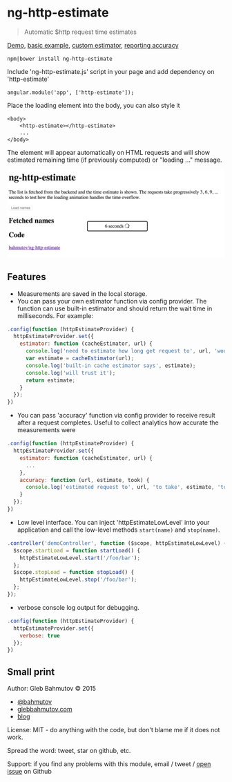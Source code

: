 # ng-http-estimate

> Automatic $http request time estimates

[Demo][demo], [basic example][basic], [custom estimator][estimator],
[reporting accuracy][accuracy]

[demo]: http://glebbahmutov.com/ng-http-estimate/
[basic]: http://glebbahmutov.com/ng-http-estimate/examples/basic
[estimator]: http://glebbahmutov.com/ng-http-estimate/examples/custom-estimator
[accuracy]: http://glebbahmutov.com/ng-http-estimate/examples/accuracy

    npm|bower install ng-http-estimate

Include 'ng-http-estimate.js' script in your page and add dependency on 'http-estimate'

    angular.module('app', ['http-estimate']);

Place the loading element into the body, you can also style it

    <body>
        <http-estimate></http-estimate>
        ...
    </body>

The element will appear automatically on HTML requests and will show estimated remaining
time (if previously computed) or "loading ..." message.

![screenshot](screenshot.png)

## Features

* Measurements are saved in the local storage.
* You can pass your own estimator function via config provider. The function can
use built-in estimator and should return the wait time in milliseconds. For example:

```js
.config(function (httpEstimateProvider) {
  httpEstimateProvider.set({
    estimator: function (cacheEstimator, url) {
      console.log('need to estimate how long get request to', url, 'would take');
      var estimate = cacheEstimator(url);
      console.log('built-in cache estimator says', estimate);
      console.log('will trust it');
      return estimate;
    }
  });
})
```

* You can pass 'accuracy' function via config provider to receive result after a request
completes. Useful to collect analytics how accurate the measurements were

```js
.config(function (httpEstimateProvider) {
  httpEstimateProvider.set({
    estimator: function (cacheEstimator, url) {
      ...
    },
    accuracy: function (url, estimate, took) {
      console.log('estimated request to', url, 'to take', estimate, 'took', took, 'ms');
    }
  });
})
```

* Low level interface. You can inject 'httpEstimateLowLevel' into your application and call
the low-level methods `start(name)` and `stop(name)`.

```js
.controller('demoController', function ($scope, httpEstimateLowLevel) {
  $scope.startLoad = function startLoad() {
    httpEstimateLowLevel.start('/foo/bar');
  };
  $scope.stopLoad = function stopLoad() {
    httpEstimateLowLevel.stop('/foo/bar');
  };
});
```

* verbose console log output for debugging.

```js
.config(function (httpEstimateProvider) {
  httpEstimateProvider.set({
    verbose: true
  });
})
```

## Small print

Author: Gleb Bahmutov &copy; 2015

* [@bahmutov](https://twitter.com/bahmutov)
* [glebbahmutov.com](http://glebbahmutov.com)
* [blog](http://glebbahmutov.com/blog)

License: MIT - do anything with the code, but don't blame me if it does not work.

Spread the word: tweet, star on github, etc.

Support: if you find any problems with this module, email / tweet /
[open issue](https://github.com/bahmutov/ng-http-esimate/issues) on Github
